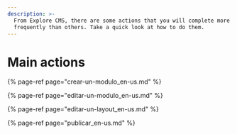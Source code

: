```yaml
---
description: >-
  From Explore CMS, there are some actions that you will complete more
  frequently than others. Take a quick look at how to do them.
---
```


# Main actions

{% page-ref page="crear-un-modulo\_en-us.md" %}

{% page-ref page="editar-un-modulo\_en-us.md" %}

{% page-ref page="editar-un-layout\_en-us.md" %}

{% page-ref page="publicar\_en-us.md" %}



